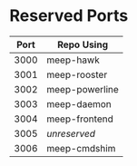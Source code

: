 # Reserved Ports



|**Port**|**Repo Using** |
|--------|---------------|
|3000    | meep-hawk     |
|3001    | meep-rooster  |
|3002    | meep-powerline|
|3003    | meep-daemon   |
|3004    | meep-frontend |
|3005    | *unreserved*  |
|3006    | meep-cmdshim  |

